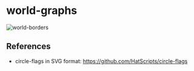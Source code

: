 # world-graphs

![world-borders](/home/sebastian/Github/world-graphs/gallery/world-borders.png)



## References

- circle-flags in SVG format: https://github.com/HatScripts/circle-flags

